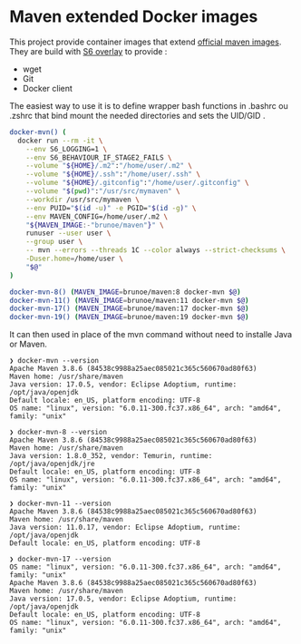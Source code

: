 # Maven extended Docker images

This project provide container images that extend [official maven images](https://hub.docker.com/_/maven).
They are build with [S6 overlay](https://github.com/just-containers/s6-overlay) to provide :
  
- wget
- Git
- Docker client

The easiest way to use it is to define wrapper bash functions in .bashrc ou .zshrc that bind mount the needed directories and sets the UID/GID .

```bash
docker-mvn() (
  docker run --rm -it \
    --env S6_LOGGING=1 \
    --env S6_BEHAVIOUR_IF_STAGE2_FAILS \
    --volume "${HOME}/.m2":"/home/user/.m2" \
    --volume "${HOME}/.ssh":"/home/user/.ssh" \
    --volume "${HOME}/.gitconfig":"/home/user/.gitconfig" \
    --volume "$(pwd)":"/usr/src/mymaven" \
    --workdir /usr/src/mymaven \
    --env PUID="$(id -u)" -e PGID="$(id -g)" \
    --env MAVEN_CONFIG=/home/user/.m2 \
    "${MAVEN_IMAGE:-"brunoe/maven"}" \
    runuser --user user \
    --group user \
    -- mvn --errors --threads 1C --color always --strict-checksums \
    -Duser.home=/home/user \
    "$@"
)

docker-mvn-8() (MAVEN_IMAGE=brunoe/maven:8 docker-mvn $@)
docker-mvn-11() (MAVEN_IMAGE=brunoe/maven:11 docker-mvn $@)
docker-mvn-17() (MAVEN_IMAGE=brunoe/maven:17 docker-mvn $@)
docker-mvn-19() (MAVEN_IMAGE=brunoe/maven:19 docker-mvn $@)
```

It can then used in place of the mvn command without need to installe Java or Maven.

```console
❯ docker-mvn --version
Apache Maven 3.8.6 (84538c9988a25aec085021c365c560670ad80f63)
Maven home: /usr/share/maven
Java version: 17.0.5, vendor: Eclipse Adoptium, runtime: /opt/java/openjdk
Default locale: en_US, platform encoding: UTF-8
OS name: "linux", version: "6.0.11-300.fc37.x86_64", arch: "amd64", family: "unix"

❯ docker-mvn-8 --version
Apache Maven 3.8.6 (84538c9988a25aec085021c365c560670ad80f63)
Maven home: /usr/share/maven
Java version: 1.8.0_352, vendor: Temurin, runtime: /opt/java/openjdk/jre
Default locale: en_US, platform encoding: UTF-8
OS name: "linux", version: "6.0.11-300.fc37.x86_64", arch: "amd64", family: "unix"

❯ docker-mvn-11 --version
Apache Maven 3.8.6 (84538c9988a25aec085021c365c560670ad80f63)
Maven home: /usr/share/maven
Java version: 11.0.17, vendor: Eclipse Adoptium, runtime: /opt/java/openjdk
Default locale: en_US, platform encoding: UTF-8

❯ docker-mvn-17 --version
OS name: "linux", version: "6.0.11-300.fc37.x86_64", arch: "amd64", family: "unix"
Apache Maven 3.8.6 (84538c9988a25aec085021c365c560670ad80f63)
Maven home: /usr/share/maven
Java version: 17.0.5, vendor: Eclipse Adoptium, runtime: /opt/java/openjdk
Default locale: en_US, platform encoding: UTF-8
OS name: "linux", version: "6.0.11-300.fc37.x86_64", arch: "amd64", family: "unix"
```
